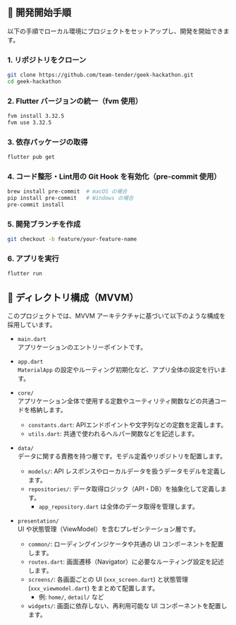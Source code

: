 ## 🚀 開発開始手順

以下の手順でローカル環境にプロジェクトをセットアップし、開発を開始できます。

### 1. リポジトリをクローン

```bash
git clone https://github.com/team-tender/geek-hackathon.git
cd geek-hackathon
```
### 2. Flutter バージョンの統一（fvm 使用）

```bash
fvm install 3.32.5
fvm use 3.32.5
```

### 3. 依存パッケージの取得

```bash
flutter pub get
```

### 4. コード整形・Lint用の Git Hook を有効化（pre-commit 使用）

```bash
brew install pre-commit  # macOS の場合
pip install pre-commit   # Windows の場合
pre-commit install
```
### 5. 開発ブランチを作成

```bash
git checkout -b feature/your-feature-name
```

### 6. アプリを実行

```bash
flutter run
```

## 📁 ディレクトリ構成（MVVM）

このプロジェクトでは、MVVM アーキテクチャに基づいて以下のような構成を採用しています。

- `main.dart`  
  アプリケーションのエントリーポイントです。

- `app.dart`  
  `MaterialApp` の設定やルーティング初期化など、アプリ全体の設定を行います。

- `core/`  
  アプリケーション全体で使用する定数やユーティリティ関数などの共通コードを格納します。
    - `constants.dart`: APIエンドポイントや文字列などの定数を定義します。
    - `utils.dart`: 共通で使われるヘルパー関数などを記述します。

- `data/`  
  データに関する責務を持つ層です。モデル定義やリポジトリを配置します。
    - `models/`: API レスポンスやローカルデータを扱うデータモデルを定義します。
    - `repositories/`: データ取得ロジック（API・DB）を抽象化して定義します。
      - `app_repository.dart` は全体のデータ取得を管理します。

- `presentation/`  
  UI や状態管理（ViewModel）を含むプレゼンテーション層です。
    - `common/`: ローディングインジケータや共通の UI コンポーネントを配置します。
    - `routes.dart`: 画面遷移（Navigator）に必要なルーティング設定を記述します。
    - `screens/`: 各画面ごとの UI (`xxx_screen.dart`) と状態管理 (`xxx_viewmodel.dart`) をまとめて配置します。
      - 例: `home/`, `detail/` など
    - `widgets/`: 画面に依存しない、再利用可能な UI コンポーネントを配置します。
